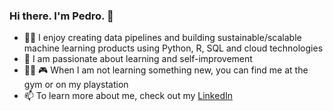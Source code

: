 ### Hi there. I'm Pedro. 👋

- :man_technologist:	 I enjoy creating data pipelines and building sustainable/scalable machine learning products using Python, R, SQL and cloud technologies
- 🌱 I am passionate about learning and self-improvement 
- :weight_lifting_man:	:video_game:	 When I am not learning something new, you can find me at the gym or on my playstation 
- 📫 To learn more about me, check out my [LinkedIn](https://www.linkedin.com/in/pedropereira0426/)

